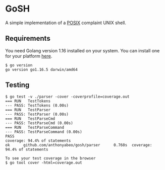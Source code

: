# GoSH
A simple implementation of a [POSIX](https://en.wikipedia.org/wiki/POSIX) complaint UNIX shell.

## Requirements
You need Golang version 1.16 installed on your system. You can install one for your platform [here](https://golang.org/dl/).

```
$ go version
go version go1.16.5 darwin/amd64
```

## Testing
```
$ go test -v ./parser -cover -coverprofile=coverage.out
=== RUN   TestTokens
--- PASS: TestTokens (0.00s)
=== RUN   TestParser
--- PASS: TestParser (0.00s)
=== RUN   TestParseCmd
--- PASS: TestParseCmd (0.00s)
=== RUN   TestParseCommand
--- PASS: TestParseCommand (0.00s)
PASS
coverage: 94.4% of statements
ok      github.com/anthonyabeo/gosh/parser      0.760s  coverage: 94.4% of statements

To see your test coverage in the browser
$ go tool cover -html=coverage.out
```
